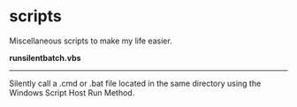 # scripts

Miscellaneous scripts to make my life easier.
  
    
**runsilentbatch.vbs**
******************
Silently call a .cmd or .bat file located in the same directory using the Windows Script Host Run Method.
